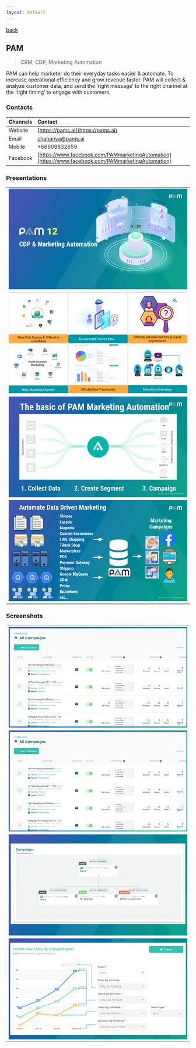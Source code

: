 ```yaml
---
layout: default
---
```


[back](./)

## PAM

> CRM, CDP, Marketing Automation

PAM can help marketer do their everyday tasks easier & automate. To increase operational efficiency and grow revenue faster. PAM will collect & analyze customer data, and send the ‘right message’ to the right channel at the ‘right timing’ to engage with customers.


### Contacts

| Channels        | Contact |
|:----------------|:------------------------------------|
| Website |[https://pams.ai](https://pams.ai)|
| Email |chananya@pams.ai|
| Mobile |+66909832659|
| Facebook |[https://www.facebook.com/PAMmarketingAutomation](https://www.facebook.com/PAMmarketingAutomation)|

### Presentations

<table>
<tr>
<td><img src="assets/img/pam/presents-slides-00-45129.png"></td></tr>
<tr>
<td><img src="assets/img/pam/presents-slides-01-93435.png"></td></tr>
<tr>
<td><img src="assets/img/pam/presents-slides-02-44704.png"></td></tr>
<tr>
<td><img src="assets/img/pam/presents-slides-03-90070.png"></td></tr>
</table>

### Screenshots

<table>
<tr>
<td><img src="assets/img/pam/screens-slides-00-65501.png"></td></tr>
<tr>
<td><img src="assets/img/pam/screens-slides-01-68113.png"></td></tr>
<tr>
<td><img src="assets/img/pam/screens-slides-02-79993.png"></td></tr>
<tr>
<td><img src="assets/img/pam/screens-slides-03-23364.png"></td></tr>
</table>
